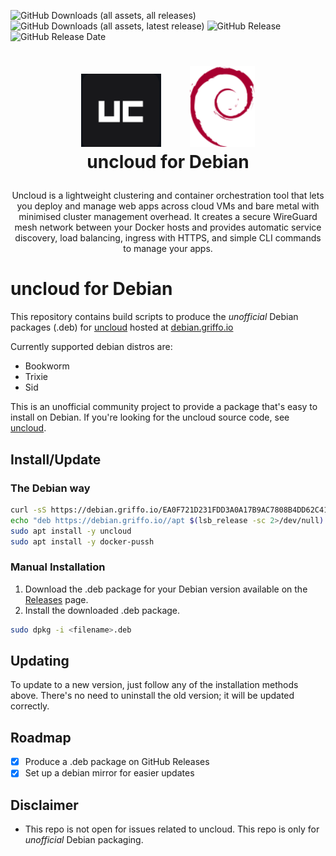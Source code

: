 ![GitHub Downloads (all assets, all releases)](https://img.shields.io/github/downloads/dariogriffo/uncloud-debian/total)
![GitHub Downloads (all assets, latest release)](https://img.shields.io/github/downloads/dariogriffo/uncloud-debian/latest/total)
![GitHub Release](https://img.shields.io/github/v/release/dariogriffo/uncloud-debian)
![GitHub Release Date](https://img.shields.io/github/release-date/dariogriffo/uncloud-debian)

<h1>
   <p align="center">
     <a href="https://uncloud.org/"><img src="https://github.com/dariogriffo/uncloud-debian/blob/main/uncloud-logo.png" alt="uncloud Logo" width="128" style="margin-right: 20px"></a>
     <a href="https://www.debian.org/"><img src="https://github.com/dariogriffo/uncloud-debian/blob/main/debian-logo.png" alt="Debian Logo" width="104" style="margin-left: 20px"></a>
     <br>uncloud for Debian
   </p>
</h1>
<p align="center">
 Uncloud is a lightweight clustering and container orchestration tool that lets you deploy and manage web apps across cloud VMs and bare metal with minimised cluster management overhead. It creates a secure WireGuard mesh network between your Docker hosts and provides automatic service discovery, load balancing, ingress with HTTPS, and simple CLI commands to manage your apps.
</p>

# uncloud for Debian

This repository contains build scripts to produce the _unofficial_ Debian packages
(.deb) for [uncloud](https://github.com/psviderski/uncloud/) hosted at [debian.griffo.io](https://debian.griffo.io)

Currently supported debian distros are:
- Bookworm
- Trixie
- Sid

This is an unofficial community project to provide a package that's easy to
install on Debian. If you're looking for the uncloud source code, see
[uncloud](https://github.com/psviderski/uncloud/).

## Install/Update

### The Debian way

```sh
curl -sS https://debian.griffo.io/EA0F721D231FDD3A0A17B9AC7808B4DD62C41256.asc | gpg --dearmor --yes -o /etc/apt/trusted.gpg.d/debian.griffo.io.gpg
echo "deb https://debian.griffo.io//apt $(lsb_release -sc 2>/dev/null) main" | sudo tee /etc/apt/sources.list.d/debian.griffo.io.list
sudo apt install -y uncloud
sudo apt install -y docker-pussh
```

### Manual Installation

1. Download the .deb package for your Debian version available on
   the [Releases](https://github.com/dariogriffo/uncloud-debian/releases) page.
2. Install the downloaded .deb package.

```sh
sudo dpkg -i <filename>.deb
```
## Updating

To update to a new version, just follow any of the installation methods above. There's no need to uninstall the old version; it will be updated correctly.

## Roadmap

- [x] Produce a .deb package on GitHub Releases
- [x] Set up a debian mirror for easier updates

## Disclaimer

- This repo is not open for issues related to uncloud. This repo is only for _unofficial_ Debian packaging.
